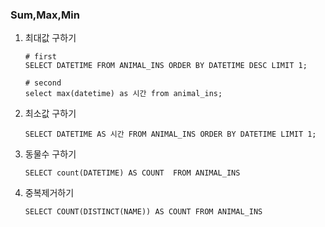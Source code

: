 ### Sum,Max,Min



1. 최대값 구하기

   ```mysql
   # first
   SELECT DATETIME FROM ANIMAL_INS ORDER BY DATETIME DESC LIMIT 1;
   
   # second
   select max(datetime) as 시간 from animal_ins;
   ```

   

2. 최소값 구하기

   ```mysql
   SELECT DATETIME AS 시간 FROM ANIMAL_INS ORDER BY DATETIME LIMIT 1;
   ```

   

3. 동물수 구하기

   ```mysql
   SELECT count(DATETIME) AS COUNT  FROM ANIMAL_INS
   ```

   

4. 중복제거하기

   ```mysql
   SELECT COUNT(DISTINCT(NAME)) AS COUNT FROM ANIMAL_INS
   ```

   


